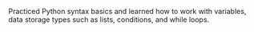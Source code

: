 Practiced Python syntax basics and learned how to work with variables, data storage types such as lists, conditions, and while loops.
